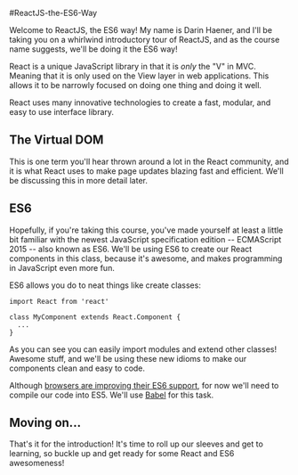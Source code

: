 #ReactJS-the-ES6-Way

Welcome to ReactJS, the ES6 way! My name is Darin Haener, and I'll be taking
you on a whirlwind introductory tour of ReactJS, and as the course name
suggests, we'll be doing it the ES6 way!

React is a unique JavaScript library in that it is *only* the "V" in MVC.
Meaning that it is only used on the View layer in web applications. This
allows it to be narrowly focused on doing one thing and doing it well.

React uses many innovative technologies to create a fast, modular, and
easy to use interface library.

## The Virtual DOM

This is one term you'll hear thrown around a lot in the React community,
and it is what React uses to make page updates blazing fast and efficient.
We'll be discussing this in more detail later.

## ES6

Hopefully, if you're taking this course, you've made yourself at least a little
bit familiar with the newest JavaScript specification edition -- ECMAScript 2015 -- also known as ES6. We'll be using ES6 to create our React components in this
class, because it's awesome, and makes programming in JavaScript even more
fun.

ES6 allows you do to neat things like create classes:

```es6
import React from 'react'

class MyComponent extends React.Component {
  ...
}
```

As you can see you can easily import modules and extend other
classes! Awesome stuff, and we'll be using these new idioms to make our
components clean and easy to code.

Although [browsers are improving their ES6 support](https://kangax.github.io/compat-table/es6/), for now we'll need to compile our code into ES5. We'll use [Babel](https://babeljs.io/) for this task.

## Moving on...

That's it for the introduction! It's time to roll up our sleeves and get to
learning, so buckle up and get ready for some React and ES6 awesomeness!
